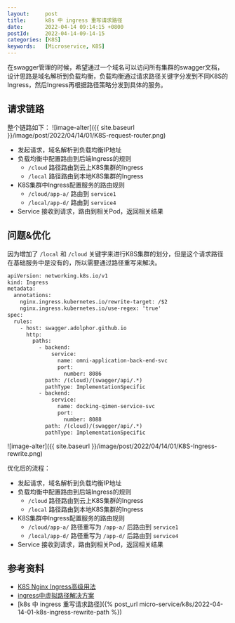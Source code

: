 ```yaml
---
layout:     post
title:      k8s 中 ingress 重写请求路径
date:       2022-04-14 09:14:15 +0800
postId:     2022-04-14-09-14-15
categories: [K8S]
keywords:   [Microservice, K8S]
---
```


在swagger管理的时候，希望通过一个域名可以访问所有集群的swagger文档，设计思路是域名解析到负载均衡，负载均衡通过请求路径关键字分发到不同K8S的
Ingress，然后Ingress再根据路径策略分发到具体的服务。

## 请求链路
整个链路如下：
![image-alter]({{ site.baseurl }}/image/post/2022/04/14/01/K8S-request-router.png)

* 发起请求，域名解析到负载均衡IP地址
* 负载均衡中配置路由到后端Ingress的规则
  * `/cloud` 路径路由到云上K8S集群的Ingress
  * `/local` 路径路由到本地K8S集群的Ingress
* K8S集群中Ingress配置服务的路由规则
  * `/cloud/app-a/` 路由到 `service1`
  * `/local/app-d/` 路由到 `service4`
* Service 接收到请求，路由到相关Pod，返回相关结果

## 问题&优化

因为增加了 `/local` 和 `/cloud` 关键字来进行K8S集群的划分，但是这个请求路径在基础服务中是没有的，所以需要通过路径重写来解决。
```xml
apiVersion: networking.k8s.io/v1
kind: Ingress
metadata:
  annotations:
    nginx.ingress.kubernetes.io/rewrite-target: /$2
    nginx.ingress.kubernetes.io/use-regex: 'true'
spec:
  rules:
    - host: swagger.adolphor.github.io
      http:
        paths:
          - backend:
              service:
                name: omni-application-back-end-svc
                port:
                  number: 8086
            path: /(cloud)/(swagger/api/.*)
            pathType: ImplementationSpecific
          - backend:
              service:
                name: docking-qimen-service-svc
                port:
                  number: 8088
            path: /(cloud)/(swagger/api/.*)
            pathType: ImplementationSpecific
```

![image-alter]({{ site.baseurl }}/image/post/2022/04/14/01/K8S-Ingress-rewrite.png)

优化后的流程：

* 发起请求，域名解析到负载均衡IP地址
* 负载均衡中配置路由到后端Ingress的规则
  * `/cloud` 路径路由到云上K8S集群的Ingress
  * `/local` 路径路由到本地K8S集群的Ingress
* K8S集群中Ingress配置服务的路由规则
  * `/cloud/app-a/` 路径重写为 `/app-a/` 后路由到 `service1`
  * `/local/app-d/` 路径重写为 `/app-d/` 后路由到 `service4`
* Service 接收到请求，路由到相关Pod，返回相关结果

## 参考资料
* [K8S Nginx Ingress高级用法](https://help.aliyun.com/document_detail/86533.html)
* [ingress中虚拟路径解决方案](https://cloud.tencent.com/developer/article/1681598)
* [k8s 中 ingress 重写请求路径]({% post_url micro-service/k8s/2022-04-14-01-k8s-ingress-rewrite-path %})

